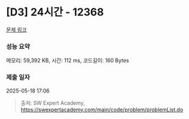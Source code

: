 # [D3] 24시간 - 12368 

[문제 링크](https://swexpertacademy.com/main/code/problem/problemDetail.do?contestProbId=AXsEBlLqedsDFARX) 

### 성능 요약

메모리: 59,392 KB, 시간: 112 ms, 코드길이: 160 Bytes

### 제출 일자

2025-05-18 17:06



> 출처: SW Expert Academy, https://swexpertacademy.com/main/code/problem/problemList.do